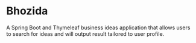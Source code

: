 # Bhozida
A Spring Boot and Thymeleaf business ideas application that allows users to search for ideas and will output result tailored to user profile.
